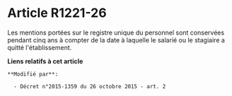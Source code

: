 # Article R1221-26

Les mentions portées sur le registre unique du personnel sont conservées pendant cinq ans à compter de la date à laquelle le
salarié ou le stagiaire a quitté l'établissement.

**Liens relatifs à cet article**

	**Modifié par**:

	  - Décret n°2015-1359 du 26 octobre 2015 - art. 2
